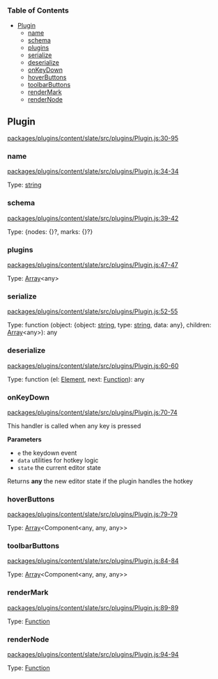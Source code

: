 <!-- Generated by documentation.js. Update this documentation by updating the source code. -->

### Table of Contents

-   [Plugin][1]
    -   [name][2]
    -   [schema][3]
    -   [plugins][4]
    -   [serialize][5]
    -   [deserialize][6]
    -   [onKeyDown][7]
    -   [hoverButtons][8]
    -   [toolbarButtons][9]
    -   [renderMark][10]
    -   [renderNode][11]

## Plugin

[packages/plugins/content/slate/src/plugins/Plugin.js:30-95][12]

### name

[packages/plugins/content/slate/src/plugins/Plugin.js:34-34][13]

Type: [string][14]

### schema

[packages/plugins/content/slate/src/plugins/Plugin.js:39-42][15]

Type: {nodes: {}?, marks: {}?}

### plugins

[packages/plugins/content/slate/src/plugins/Plugin.js:47-47][16]

Type: [Array][17]&lt;any>

### serialize

[packages/plugins/content/slate/src/plugins/Plugin.js:52-55][18]

Type: function (object: {object: [string][14], type: [string][14], data: any}, children: [Array][17]&lt;any>): any

### deserialize

[packages/plugins/content/slate/src/plugins/Plugin.js:60-60][19]

Type: function (el: [Element][20], next: [Function][21]): any

### onKeyDown

[packages/plugins/content/slate/src/plugins/Plugin.js:70-74][22]

This handler is called when any key is pressed

**Parameters**

-   `e`  the keydown event
-   `data`  utilities for hotkey logic
-   `state`  the current editor state

Returns **any** the new editor state if the plugin handles the hotkey

### hoverButtons

[packages/plugins/content/slate/src/plugins/Plugin.js:79-79][23]

Type: [Array][17]&lt;Component&lt;any, any, any>>

### toolbarButtons

[packages/plugins/content/slate/src/plugins/Plugin.js:84-84][24]

Type: [Array][17]&lt;Component&lt;any, any, any>>

### renderMark

[packages/plugins/content/slate/src/plugins/Plugin.js:89-89][25]

Type: [Function][21]

### renderNode

[packages/plugins/content/slate/src/plugins/Plugin.js:94-94][26]

Type: [Function][21]

[1]: #plugin

[2]: #name

[3]: #schema

[4]: #plugins

[5]: #serialize

[6]: #deserialize

[7]: #onkeydown

[8]: #hoverbuttons

[9]: #toolbarbuttons

[10]: #rendermark

[11]: #rendernode

[12]: https://github.com/nolandg/editor/blob/37341547e7ee92a97e6fbe7157e49f21005302d1/packages/plugins/content/slate/src/plugins/Plugin.js#L30-L95 "Source code on GitHub"

[13]: https://github.com/nolandg/editor/blob/37341547e7ee92a97e6fbe7157e49f21005302d1/packages/plugins/content/slate/src/plugins/Plugin.js#L34-L34 "Source code on GitHub"

[14]: https://developer.mozilla.org/docs/Web/JavaScript/Reference/Global_Objects/String

[15]: https://github.com/nolandg/editor/blob/37341547e7ee92a97e6fbe7157e49f21005302d1/packages/plugins/content/slate/src/plugins/Plugin.js#L39-L42 "Source code on GitHub"

[16]: https://github.com/nolandg/editor/blob/37341547e7ee92a97e6fbe7157e49f21005302d1/packages/plugins/content/slate/src/plugins/Plugin.js#L47-L47 "Source code on GitHub"

[17]: https://developer.mozilla.org/docs/Web/JavaScript/Reference/Global_Objects/Array

[18]: https://github.com/nolandg/editor/blob/37341547e7ee92a97e6fbe7157e49f21005302d1/packages/plugins/content/slate/src/plugins/Plugin.js#L52-L55 "Source code on GitHub"

[19]: https://github.com/nolandg/editor/blob/37341547e7ee92a97e6fbe7157e49f21005302d1/packages/plugins/content/slate/src/plugins/Plugin.js#L60-L60 "Source code on GitHub"

[20]: https://developer.mozilla.org/docs/Web/API/Element

[21]: https://developer.mozilla.org/docs/Web/JavaScript/Reference/Statements/function

[22]: https://github.com/nolandg/editor/blob/37341547e7ee92a97e6fbe7157e49f21005302d1/packages/plugins/content/slate/src/plugins/Plugin.js#L70-L74 "Source code on GitHub"

[23]: https://github.com/nolandg/editor/blob/37341547e7ee92a97e6fbe7157e49f21005302d1/packages/plugins/content/slate/src/plugins/Plugin.js#L79-L79 "Source code on GitHub"

[24]: https://github.com/nolandg/editor/blob/37341547e7ee92a97e6fbe7157e49f21005302d1/packages/plugins/content/slate/src/plugins/Plugin.js#L84-L84 "Source code on GitHub"

[25]: https://github.com/nolandg/editor/blob/37341547e7ee92a97e6fbe7157e49f21005302d1/packages/plugins/content/slate/src/plugins/Plugin.js#L89-L89 "Source code on GitHub"

[26]: https://github.com/nolandg/editor/blob/37341547e7ee92a97e6fbe7157e49f21005302d1/packages/plugins/content/slate/src/plugins/Plugin.js#L94-L94 "Source code on GitHub"
